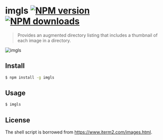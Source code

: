 # imgls [![NPM version](https://img.shields.io/npm/v/imgls.svg)](https://npmjs.com/package/imgls) [![NPM downloads](https://img.shields.io/npm/dm/imgls.svg)](https://npmjs.com/package/imgls)

 > Provides an augmented directory listing that includes a thumbnail of each image in a directory.

![imgls](https://cloud.githubusercontent.com/assets/3771576/13255653/fa663670-da81-11e5-8010-ad3122eb97a2.png)

## Install

```bash
$ npm install -g imgls
```

## Usage

```bash
$ imgls 
```

## License

The shell script is borrowed from https://www.iterm2.com/images.html.